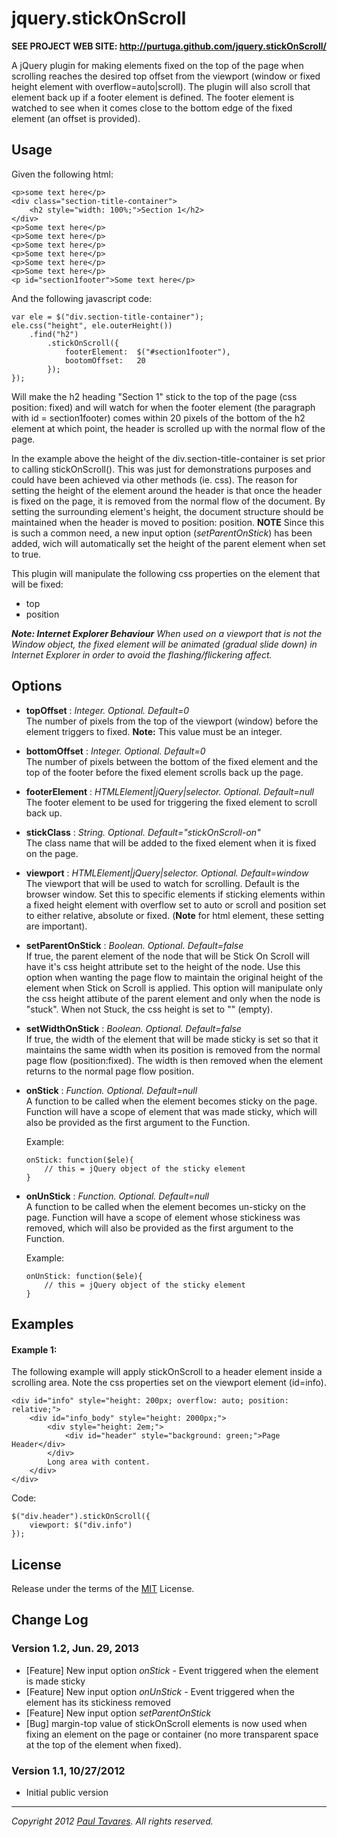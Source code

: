 jquery.stickOnScroll
====================

**SEE PROJECT WEB SITE: http://purtuga.github.com/jquery.stickOnScroll/**

A jQuery plugin for making elements fixed on the top of the page when scrolling reaches the desired top offset from the viewport (window or fixed height element with overflow=auto|scroll). The plugin will also scroll that element back up if a footer element is defined. The footer element is watched to see when it comes close to the bottom edge of the fixed element (an offset is provided).


Usage
-----

Given the following html:
    
    <p>some text here</p>
    <div class="section-title-container">
        <h2 style="width: 100%;">Section 1</h2>
    </div>
    <p>Some text here</p>
    <p>Some text here</p>
    <p>Some text here</p>
    <p>Some text here</p>
    <p>Some text here</p>
    <p>Some text here</p>
    <p id="section1footer">Some text here</p>
    
    
And the following javascript code:

    var ele = $("div.section-title-container");
    ele.css("height", ele.outerHeight())
        .find("h2")
            .stickOnScroll({
                footerElement:  $("#section1footer"),
                bootomOffset:   20
            });
    });

Will make the h2 heading "Section 1" stick to the top of the page (css position: fixed) and will watch for when the footer element (the paragraph with id = section1footer) comes within 20 pixels of the bottom of the h2 element at which point, the header is scrolled up with the normal flow of the page.

In the example above the height of the div.section-title-container is set prior to calling stickOnScroll(). This was just for demonstrations purposes and could have been achieved via other methods (ie. css). The reason for setting the height of the element around the header is that once the header is fixed on the page, it is removed from the normal flow of the document. By setting the surrounding element's height, the document structure should be maintained when the header is moved to position: position. **NOTE** Since this is such a common need, a new input option (_setParentOnStick_) has been added, wich will automatically set the height of the parent element when set to true. 

This plugin will manipulate the following css properties on the element that will be fixed:

-   top
-   position


_**Note: Internet Explorer Behaviour** When used on a viewport that is not the Window object, the fixed element will be animated (gradual slide down) in Internet Explorer in order to avoid the flashing/flickering affect._



Options
-------


-   **topOffset**       :   *Integer. Optional. Default=0* <br />
                            The number of pixels from the top of the viewport (window) before the element triggers to fixed. **Note:** This value must be an integer. 

-   **bottomOffset**    :   *Integer. Optional. Default=0* <br />
                            The number of pixels between the bottom of the fixed element and the top of the footer before the fixed element scrolls back up the page.

-   **footerElement**   :   *HTMLElement|jQuery|selector. Optional. Default=null* <br />
                            The footer element to be used for triggering the fixed element to scroll back up.

-   **stickClass**      :   *String. Optional. Default="stickOnScroll-on"* <br />
                            The class name that will be added to the fixed element when it is fixed on the page.

-   **viewport**        :   *HTMLElement|jQuery|selector. Optional. Default=window* <br />
                            The viewport that will be used to watch for scrolling. Default is the browser window. Set this to specific elements if sticking elements within a fixed height element with overflow set to auto or scroll and position set to either relative, absolute or fixed. (**Note** for html element, these setting are important). 

-   **setParentOnStick**    :   *Boolean. Optional. Default=false* <br />
                            If true, the parent element of the node that will be Stick On Scroll will have it's css height attribute set to the height of the node. Use this option when wanting the page flow to maintain the original height of the element when Stick on Scroll is applied.  This option will manipulate only the css height attibute of the parent element and only when the node is "stuck". When not Stuck, the css height is set to "" (empty). 

-   **setWidthOnStick**    :   *Boolean. Optional. Default=false* <br />
                            If true, the width of the element that will be made sticky is set so that it maintains the same width when its position is removed from the normal page flow (position:fixed). The width is then removed when the element returns to the normal page flow position. 

-   **onStick**    :   *Function. Optional. Default=null* <br />
    A function to be called when the element becomes sticky on the page. Function will have a scope of element that was made sticky, which will also be provided as the first argument to the Function.
    
    Example:
    
        onStick: function($ele){
            // this = jQuery object of the sticky element
        }
    
-   **onUnStick**    :   *Function. Optional. Default=null* <br />
    A function to be called when the element becomes un-sticky on the page. Function will have a scope of element whose stickiness was removed, which will also be provided as the first argument to the Function.
    
    Example:
    
        onUnStick: function($ele){
            // this = jQuery object of the sticky element
        }
    

Examples
--------

#### Example 1:

The following example will apply stickOnScroll to a header element inside a scrolling area. Note the css properties set on the viewport element (id=info). 

    <div id="info" style="height: 200px; overflow: auto; position: relative;">
        <div id="info_body" style="height: 2000px;">
            <div style="height: 2em;">
                <div id="header" style="background: green;">Page Header</div>
            </div>
            Long area with content.
        </div>
    </div>

Code:

    $("div.header").stickOnScroll({
        viewport: $("div.info")
    });


License
-------

Release under the terms of the [MIT](http://www.opensource.org/licenses/mit-license.php) License.


Change Log
----------

### Version 1.2, Jun. 29, 2013

-   [Feature] New input option *onStick* - Event triggered when the element is made sticky
-   [Feature] New input option *onUnStick* - Event triggered when the element has its stickiness removed
-   [Feature] New input option *setParentOnStick*
-   [Bug] margin-top value of stickOnScroll elements is now used when fixing an element on the page or container (no more transparent space at the top of the element when fixed).


### Version 1.1, 10/27/2012

-   Initial public version


______________

*Copyright 2012 [Paul Tavares](http://paultavares.wordpress.com/). All rights reserved.*

